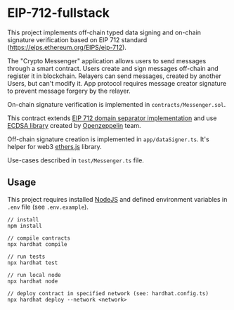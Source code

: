 # EIP-712-fullstack

This project implements off-chain typed data signing and on-chain signature verification based on EIP 712 standard (https://eips.ethereum.org/EIPS/eip-712).

The "Crypto Messenger" application allows users to send messages through a smart contract. Users create and sign messages off-chain and register it in blockchain. Relayers can send messages, created by another Users, but can't modify it. App protocol requires message creator signature to prevent message forgery by the relayer.

On-chain signature verification is implemented in `contracts/Messenger.sol`.

This contract extends [EIP 712 domain separator implementation](https://docs.openzeppelin.com/contracts/3.x/api/drafts#EIP712) and use [ECDSA library](https://docs.openzeppelin.com/contracts/3.x/api/cryptography#ECDSA) created by [Openzeppelin](https://docs.openzeppelin.com) team.

Off-chain signature creation is implemented in `app/dataSigner.ts`. It's helper for web3 [ethers.js](https://docs.ethers.io/v5/) library.

Use-cases described in `test/Messenger.ts` file.

## Usage

This project requires installed [NodeJS](https://nodejs.org/en/) and defined environment variables in `.env` file (see `.env.example`).

```
// install 
npm install

// compile contracts
npx hardhat compile

// run tests
npx hardhat test

// run local node
npx hardhat node

// deploy contract in specified network (see: hardhat.config.ts)
npx hardhat deploy --network <network>

```
